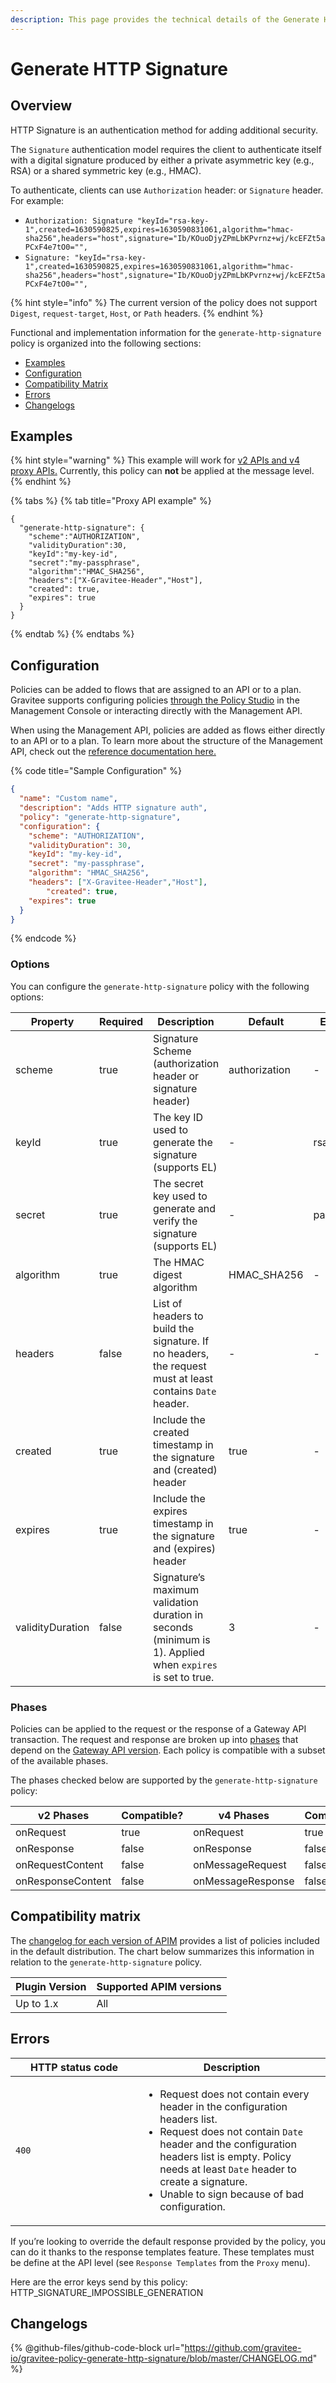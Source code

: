 ```yaml
---
description: This page provides the technical details of the Generate HTTP Signature policy
---
```


# Generate HTTP Signature

## Overview

HTTP Signature is an authentication method for adding additional security.

The `Signature` authentication model requires the client to authenticate itself with a digital signature produced by either a private asymmetric key (e.g., RSA) or a shared symmetric key (e.g., HMAC).

To authenticate, clients can use `Authorization` header: or `Signature` header. For example:

* `Authorization: Signature "keyId="rsa-key-1",created=1630590825,expires=1630590831061,algorithm="hmac-sha256",headers="host",signature="Ib/KOuoDjyZPmLbKPvrnz+wj/kcEFZt5aPCxF4e7tO0="",`
* `Signature: "keyId="rsa-key-1",created=1630590825,expires=1630590831061,algorithm="hmac-sha256",headers="host",signature="Ib/KOuoDjyZPmLbKPvrnz+wj/kcEFZt5aPCxF4e7tO0="",`

{% hint style="info" %}
The current version of the policy does not support `Digest`, `request-target`, `Host`, or `Path` headers.
{% endhint %}

Functional and implementation information for the `generate-http-signature` policy is organized into the following sections:

* [Examples](generate-http-signature.md#examples)
* [Configuration](generate-http-signature.md#configuration)
* [Compatibility Matrix](generate-http-signature.md#compatibility-matrix)
* [Errors](generate-http-signature.md#errors)
* [Changelogs](generate-http-signature.md#changelogs)

## Examples

{% hint style="warning" %}
This example will work for [v2 APIs and v4 proxy APIs.](../../overview/gravitee-api-definitions-and-execution-engines/) Currently, this policy can **not** be applied at the message level.
{% endhint %}

{% tabs %}
{% tab title="Proxy API example" %}
```
{
  "generate-http-signature": {
	"scheme":"AUTHORIZATION",
	"validityDuration":30,
	"keyId":"my-key-id",
	"secret":"my-passphrase",
	"algorithm":"HMAC_SHA256",
	"headers":["X-Gravitee-Header","Host"],
    "created": true,
    "expires": true
  }
}
```
{% endtab %}
{% endtabs %}

## Configuration

Policies can be added to flows that are assigned to an API or to a plan. Gravitee supports configuring policies [through the Policy Studio](../../guides/policy-design/) in the Management Console or interacting directly with the Management API.

When using the Management API, policies are added as flows either directly to an API or to a plan. To learn more about the structure of the Management API, check out the [reference documentation here.](../management-api-reference/)

{% code title="Sample Configuration" %}
```json
{
  "name": "Custom name",
  "description": "Adds HTTP signature auth",
  "policy": "generate-http-signature",
  "configuration": {
	"scheme": "AUTHORIZATION",
	"validityDuration": 30,
	"keyId": "my-key-id",
	"secret": "my-passphrase",
	"algorithm": "HMAC_SHA256",
	"headers": ["X-Gravitee-Header","Host"],
    	"created": true,
   	"expires": true
  }
}
```
{% endcode %}

### Options

You can configure the `generate-http-signature` policy with the following options:

<table data-full-width="false"><thead><tr><th width="175">Property</th><th width="103" data-type="checkbox">Required</th><th width="232">Description</th><th width="156">Default</th><th>Example</th></tr></thead><tbody><tr><td>scheme</td><td>true</td><td>Signature Scheme (authorization header or signature header)</td><td>authorization</td><td>-</td></tr><tr><td>keyId</td><td>true</td><td>The key ID used to generate the signature (supports EL)</td><td>-</td><td>rsa-key-1</td></tr><tr><td>secret</td><td>true</td><td>The secret key used to generate and verify the signature (supports EL)</td><td>-</td><td>passphrase</td></tr><tr><td>algorithm</td><td>true</td><td>The HMAC digest algorithm</td><td>HMAC_SHA256</td><td>-</td></tr><tr><td>headers</td><td>false</td><td>List of headers to build the signature. If no headers, the request must at least contains <code>Date</code> header.</td><td>-</td><td>-</td></tr><tr><td>created</td><td>true</td><td>Include the created timestamp in the signature and (created) header</td><td>true</td><td>-</td></tr><tr><td>expires</td><td>true</td><td>Include the expires timestamp in the signature and (expires) header</td><td>true</td><td>-</td></tr><tr><td>validityDuration</td><td>false</td><td>Signature’s maximum validation duration in seconds (minimum is 1). Applied when <code>expires</code> is set to true.</td><td>3</td><td>-</td></tr></tbody></table>

### Phases

Policies can be applied to the request or the response of a Gateway API transaction. The request and response are broken up into [phases](broken-reference) that depend on the [Gateway API version](../../overview/gravitee-api-definitions-and-execution-engines/). Each policy is compatible with a subset of the available phases.

The phases checked below are supported by the `generate-http-signature` policy:

<table data-full-width="false"><thead><tr><th width="209">v2 Phases</th><th width="139" data-type="checkbox">Compatible?</th><th width="188.41136671177264">v4 Phases</th><th data-type="checkbox">Compatible?</th></tr></thead><tbody><tr><td>onRequest</td><td>true</td><td>onRequest</td><td>true</td></tr><tr><td>onResponse</td><td>false</td><td>onResponse</td><td>false</td></tr><tr><td>onRequestContent</td><td>false</td><td>onMessageRequest</td><td>false</td></tr><tr><td>onResponseContent</td><td>false</td><td>onMessageResponse</td><td>false</td></tr></tbody></table>

## Compatibility matrix

The [changelog for each version of APIM](../../releases-and-changelogs/changelogs/) provides a list of policies included in the default distribution. The chart below summarizes this information in relation to the `generate-http-signature` policy.

<table data-full-width="false"><thead><tr><th>Plugin Version</th><th>Supported APIM versions</th></tr></thead><tbody><tr><td>Up to 1.x</td><td>All</td></tr></tbody></table>

## Errors

<table data-full-width="false"><thead><tr><th width="188">HTTP status code</th><th>Description</th></tr></thead><tbody><tr><td><code>400</code></td><td><ul><li>Request does not contain every header in the configuration headers list.</li><li>Request does not contain <code>Date</code> header and the configuration headers list is empty. Policy needs at least <code>Date</code> header to create a signature.</li><li>Unable to sign because of bad configuration.</li></ul></td></tr></tbody></table>

If you’re looking to override the default response provided by the policy, you can do it thanks to the response templates feature. These templates must be define at the API level (see `Response Templates` from the `Proxy` menu).

Here are the error keys send by this policy: HTTP\_SIGNATURE\_IMPOSSIBLE\_GENERATION

## Changelogs

{% @github-files/github-code-block url="https://github.com/gravitee-io/gravitee-policy-generate-http-signature/blob/master/CHANGELOG.md" %}
